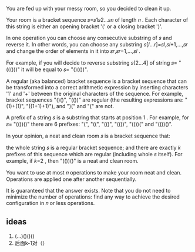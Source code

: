 You are fed up with your messy room, so you decided to clean it up.

Your room is a bracket sequence 𝑠=𝑠1𝑠2…𝑠𝑛
 of length 𝑛
. Each character of this string is either an opening bracket '(' or a closing bracket ')'.

In one operation you can choose any consecutive substring of 𝑠
 and reverse it. In other words, you can choose any substring 𝑠[𝑙…𝑟]=𝑠𝑙,𝑠𝑙+1,…,𝑠𝑟
 and change the order of elements in it into 𝑠𝑟,𝑠𝑟−1,…,𝑠𝑙
.

For example, if you will decide to reverse substring 𝑠[2…4]
 of string 𝑠=
"((()))" it will be equal to 𝑠=
"()(())".

A regular (aka balanced) bracket sequence is a bracket sequence that can be transformed into a correct arithmetic expression by inserting characters '1' and '+' between the original characters of the sequence. For example, bracket sequences "()()", "(())" are regular (the resulting expressions are: "(1)+(1)", "((1+1)+1)"), and ")(" and "(" are not.

A prefix of a string 𝑠
 is a substring that starts at position 1
. For example, for 𝑠=
"(())()" there are 6
 prefixes: "(", "((", "(()", "(())", "(())(" and "(())()".

In your opinion, a neat and clean room 𝑠
 is a bracket sequence that:

the whole string 𝑠
 is a regular bracket sequence;
and there are exactly 𝑘
 prefixes of this sequence which are regular (including whole 𝑠
 itself).
For example, if 𝑘=2
, then "(())()" is a neat and clean room.

You want to use at most 𝑛
 operations to make your room neat and clean. Operations are applied one after another sequentially.

It is guaranteed that the answer exists. Note that you do not need to minimize the number of operations: find any way to achieve the desired configuration in 𝑛
 or less operations.

 ## ideas
 1. (...)()()()
 2. 后面k-1对（）